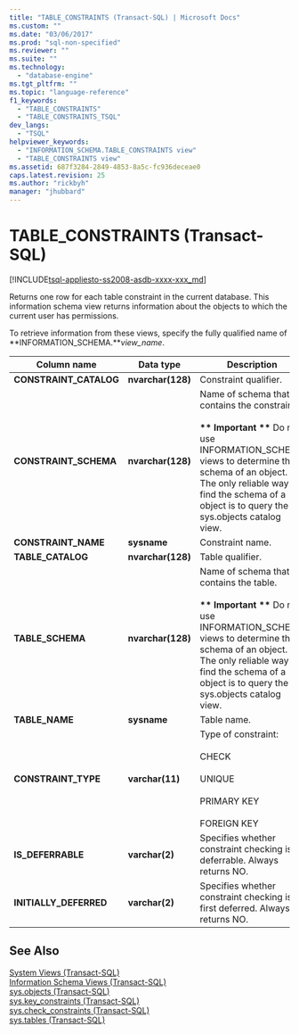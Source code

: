 ```yaml
---
title: "TABLE_CONSTRAINTS (Transact-SQL) | Microsoft Docs"
ms.custom: ""
ms.date: "03/06/2017"
ms.prod: "sql-non-specified"
ms.reviewer: ""
ms.suite: ""
ms.technology: 
  - "database-engine"
ms.tgt_pltfrm: ""
ms.topic: "language-reference"
f1_keywords: 
  - "TABLE_CONSTRAINTS"
  - "TABLE_CONSTRAINTS_TSQL"
dev_langs: 
  - "TSQL"
helpviewer_keywords: 
  - "INFORMATION_SCHEMA.TABLE_CONSTRAINTS view"
  - "TABLE_CONSTRAINTS view"
ms.assetid: 687f3284-2849-4853-8a5c-fc936deceae0
caps.latest.revision: 25
ms.author: "rickbyh"
manager: "jhubbard"
---
```

# TABLE_CONSTRAINTS (Transact-SQL)
[!INCLUDE[tsql-appliesto-ss2008-asdb-xxxx-xxx_md](../../../relational-databases/import-export/includes/tsql-appliesto-ss2008-asdb-xxxx-xxx-md.md)]

  Returns one row for each table constraint in the current database. This information schema view returns information about the objects to which the current user has permissions.  
  
 To retrieve information from these views, specify the fully qualified name of **INFORMATION_SCHEMA.***view_name*.  
  
|Column name|Data type|Description|  
|-----------------|---------------|-----------------|  
|**CONSTRAINT_CATALOG**|**nvarchar(**128**)**|Constraint qualifier.|  
|**CONSTRAINT_SCHEMA**|**nvarchar(**128**)**|Name of schema that contains the constraint.<br /><br /> **\*\* Important \*\*** Do not use INFORMATION_SCHEMA views to determine the schema of an object. The only reliable way to find the schema of a object is to query the sys.objects catalog view.|  
|**CONSTRAINT_NAME**|**sysname**|Constraint name.|  
|**TABLE_CATALOG**|**nvarchar(**128**)**|Table qualifier.|  
|**TABLE_SCHEMA**|**nvarchar(**128**)**|Name of schema that contains the table.<br /><br /> **\*\* Important \*\*** Do not use INFORMATION_SCHEMA views to determine the schema of an object. The only reliable way to find the schema of a object is to query the sys.objects catalog view.|  
|**TABLE_NAME**|**sysname**|Table name.|  
|**CONSTRAINT_TYPE**|**varchar(**11**)**|Type of constraint:<br /><br /> CHECK<br /><br /> UNIQUE<br /><br /> PRIMARY KEY<br /><br /> FOREIGN KEY|  
|**IS_DEFERRABLE**|**varchar(**2**)**|Specifies whether constraint checking is deferrable. Always returns NO.|  
|**INITIALLY_DEFERRED**|**varchar(**2**)**|Specifies whether constraint checking is at first deferred. Always returns NO.|  
  
## See Also  
 [System Views &#40;Transact-SQL&#41;](../Topic/System%20Views%20\(Transact-SQL\).md)   
 [Information Schema Views &#40;Transact-SQL&#41;](../Topic/Information%20Schema%20Views%20\(Transact-SQL\).md)   
 [sys.objects &#40;Transact-SQL&#41;](../../../relational-databases/reference/system-catalog-views/sys.objects-transact-sql.md)   
 [sys.key_constraints &#40;Transact-SQL&#41;](../../../relational-databases/reference/system-catalog-views/sys.key-constraints-transact-sql.md)   
 [sys.check_constraints &#40;Transact-SQL&#41;](../../../relational-databases/reference/system-catalog-views/sys.check-constraints-transact-sql.md)   
 [sys.tables &#40;Transact-SQL&#41;](../../../relational-databases/reference/system-catalog-views/sys.tables-transact-sql.md)  
  
  